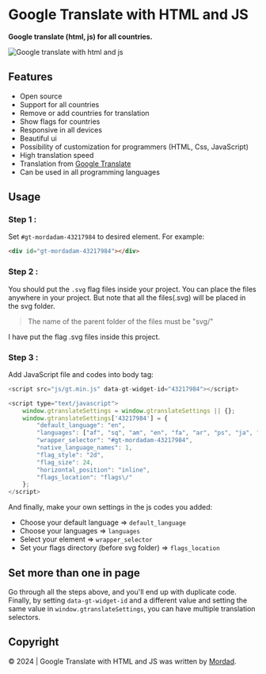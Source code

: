 # Google Translate with HTML and JS

**Google translate (html, js) for all countries.**

![Google translate with html and js](https://github.com/mordadam/google-translate-html-js/assets/170112182/6629aceb-6dba-4c47-892c-7cf936fdce3c)

## Features

-   Open source
-   Support for all countries
-   Remove or add countries for translation
-   Show flags for countries
-   Responsive in all devices
-   Beautiful ui
-   Possibility of customization for programmers (HTML, Css, JavaScript)
-   High translation speed
-   Translation from [Google Translate](https://translate.google.com)
-   Can be used in all programming languages

## Usage

### Step 1 :

Set `#gt-mordadam-43217984` to desired element. For example:

```html
<div id="gt-mordadam-43217984"></div>
```


### Step 2 :

You should put the `.svg` flag files inside your project. You can place the files anywhere in your project. But note that all the files(.svg) will be placed in the svg folder.

> The name of the parent folder of the files must be "svg/"

I have put the flag .svg files inside this project.

### Step 3 :

Add JavaScript file and codes into body tag:

```javascript
<script src="js/gt.min.js" data-gt-widget-id="43217984"></script>
```

```javascript
<script type="text/javascript">
    window.gtranslateSettings = window.gtranslateSettings || {};
    window.gtranslateSettings['43217984'] = {
        "default_language": "en",
        "languages": ["af", "sq", "am", "en", "fa", "ar", "ps", "ja", "zh-CN", "hy", "az", "eu", "be", "bn", "bs", "bg", "ca", "ceb", "ny", "zh-TW", "co", "hr", "cs", "da", "nl", "eo", "et", "tl", "fi", "fr", "fy", "gl", "ka", "de", "el", "gu", "ht", "ha", "haw", "iw", "hi", "hmn", "hu", "is", "ig", "id", "ga", "it", "jw", "kn", "kk", "km", "ko", "ku", "ky", "lo", "la", "lv", "lt", "lb", "mk", "mg", "ms", "ml", "mt", "mi", "mr", "mn", "my", "ne", "no", "pl", "pt", "pa", "ro", "ru", "sm", "gd", "sr", "st", "sn", "sd", "si", "sk", "sl", "so", "es", "su", "sw", "sv", "tg", "ta", "te", "th", "tr", "uk", "ur", "uz", "vi", "cy", "xh", "yi", "yo", "zu"],
        "wrapper_selector": "#gt-mordadam-43217984",
        "native_language_names": 1,
        "flag_style": "2d",
        "flag_size": 24,
        "horizontal_position": "inline",
        "flags_location": "flags\/"
    };
</script>
```

And finally, make your own settings in the js codes you added:

-   Choose your default language => `default_language`
-   Choose your languages => `languages`
-   Select your element => `wrapper_selector`
-   Set your flags directory (before svg folder) => `flags_location`

## Set more than one in page

Go through all the steps above, and you'll end up with duplicate code. Finally, by setting `data-gt-widget-id` and a different value and setting the same value in `window.gtranslateSettings`, you can have multiple translation selectors.

## Copyright

© 2024 | Google Translate with HTML and JS was written by [Mordad](https://mkhezerlou.ir).
